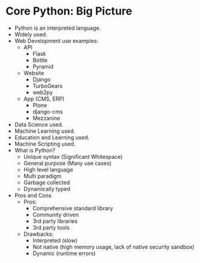 # Core Python: Big Picture

- Python is an interpreted language.
- Widely used.
- Web Development use examples:
  - API
    - Flask
    - Bottle
    - Pyramid
  - Website
    - Django
    - TurboGears
    - web2py
  - App (CMS, ERP)
    - Plone
    - django-cms
    - Mezzanine
- Data Science used.
- Machine Learning used.
- Education and Learning used.
- Machine Scripting used.
- What is Python?
  - Unique syntax (Significant Whitespace)
  - General purpose (Many use cases)
  - High level language
  - Multi paradigm
  - Garbage collected
  - Dynamically typed
- Pros and Cons
  - Pros:
    - Comprehensive standard library
    - Community driven
    - 3rd party libraries
    - 3rd party tools
  - Drawbacks:
    - Interpreted (slow)
    - Not native (high memory usage, lack of native security sandbox)
    - Dynamic (runtime errors)
